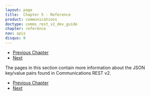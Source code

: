 ```yaml
---
layout: page
title:  Chapter 5 - Reference
product: communications
doctype: comms_rest_v2_dev_guide
chapter: reference
nav: apis
disqus: 0
---
```


<ul class="pager">
  <li class="previous"><a href="/communications/dev-guide_rest_v2/customizing-transactions"><i class="glyphicon glyphicon-chevron-left"></i>Previous Chapter</a></li>
  <li class="next"><a href="/communications/dev-guide_rest_v2/reference/calc-taxes-request/">Next<i class="glyphicon glyphicon-chevron-right"></i></a></li>
</ul>

The pages in this section contain more information about the JSON key/value pairs found in Communications REST v2.

<ul class="pager">
  <li class="previous"><a href="/communications/dev-guide_rest_v2/customizing-transactions"><i class="glyphicon glyphicon-chevron-left"></i>Previous Chapter</a></li>
  <li class="next"><a href="/communications/dev-guide_rest_v2/reference/calc-taxes-request/">Next<i class="glyphicon glyphicon-chevron-right"></i></a></li>
</ul>